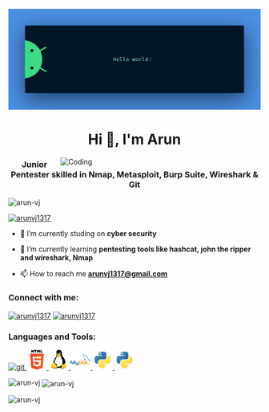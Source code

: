 ![MasterHead](https://raw.githubusercontent.com/ahmadhassan7/ahmadhassan7/master/resources/banner.png)
<h1 align="center">Hi 👋, I'm Arun</h1>
<img align="right" alt="Coding" width="400" src="https://user-images.githubusercontent.com/58518192/87162442-bf3e8180-c2e7-11ea-9f2a-53a50306b7ce.gif">
<h3 align="center">Junior Pentester skilled in Nmap, Metasploit, Burp Suite, Wireshark & Git</h3>

<p align="left"> <img src="https://komarev.com/ghpvc/?username=arun-vj&label=Profile%20views&color=0e75b6&style=flat" alt="arun-vj" /> </p>

<p align="left"> <a href="https://twitter.com/arunvj1317" target="blank"><img src="https://img.shields.io/twitter/follow/arunvj1317?logo=twitter&style=for-the-badge" alt="arunvj1317" /></a> </p>

- 🔭 I’m currently studing on **cyber security**

- 🌱 I’m currently learning **pentesting tools like hashcat, john the ripper and wireshark, Nmap**

- 📫 How to reach me **arunvj1317@gmail.com**

<h3 align="left">Connect with me:</h3>
<p align="left">
<a href="https://twitter.com/arunvj1317" target="blank"><img align="center" src="https://raw.githubusercontent.com/rahuldkjain/github-profile-readme-generator/master/src/images/icons/Social/twitter.svg" alt="arunvj1317" height="30" width="40" /></a>
<a href="https://instagram.com/arunvj1317" target="blank"><img align="center" src="https://raw.githubusercontent.com/rahuldkjain/github-profile-readme-generator/master/src/images/icons/Social/instagram.svg" alt="arunvj1317" height="30" width="40" /></a>
</p>

<h3 align="left">Languages and Tools:</h3>
<p align="left"> <a href="https://git-scm.com/" target="_blank" rel="noreferrer"> <img src="https://www.vectorlogo.zone/logos/git-scm/git-scm-icon.svg" alt="git" width="40" height="40"/> </a> <a href="https://www.w3.org/html/" target="_blank" rel="noreferrer"> <img src="https://raw.githubusercontent.com/devicons/devicon/master/icons/html5/html5-original-wordmark.svg" alt="html5" width="40" height="40"/> </a> <a href="https://www.linux.org/" target="_blank" rel="noreferrer"> <img src="https://raw.githubusercontent.com/devicons/devicon/master/icons/linux/linux-original.svg" alt="linux" width="40" height="40"/> </a> <a href="https://www.mysql.com/" target="_blank" rel="noreferrer"> <img src="https://raw.githubusercontent.com/devicons/devicon/master/icons/mysql/mysql-original-wordmark.svg" alt="mysql" width="40" height="40"/> </a> <a href="https://www.python.org" target="_blank" rel="noreferrer"> <img src="https://raw.githubusercontent.com/devicons/devicon/master/icons/python/python-original.svg" alt="python" width="40" height="40"/> </a> <a href="https://upload.vectorlogo.zone/logos/kali/images/f66fec5d-3e29-4d98-8eb5-496f9467792e.svg" target="_blank" rel="noreferrer"> <img src="https://raw.githubusercontent.com/devicons/devicon/master/icons/python/python-original.svg" alt="python" width="40" height="40"/> </a> </p>

<p><img align="left" src="https://github-readme-stats.vercel.app/api/top-langs?username=arun-vj&show_icons=true&locale=en&layout=compact" alt="arun-vj" /></p>

<p>&nbsp;<img align="center" src="https://github-readme-stats.vercel.app/api?username=arun-vj&show_icons=true&locale=en" alt="arun-vj" /></p>

<p><img align="center" src="https://github-readme-streak-stats.herokuapp.com/?user=arun-vj&" alt="arun-vj" /></p>
